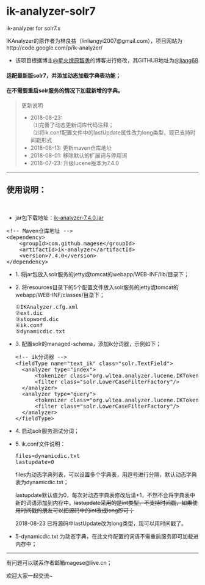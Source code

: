 # ik-analyzer-solr7
ik-analyzer for solr7.x
<p>IKAnalyzer的原作者为林良益（linliangyi2007@gmail.com），项目网站为http://code.google.com/p/ik-analyzer/</p>

* 该项目根据博主[@星火燎原智勇](http://www.cnblogs.com/liang1101/articles/6395016.html)的博客进行修改，其GITHUB地址为[@liang68](https://github.com/liang68)

<h4>适配最新版solr7，并添加动态加载字典表功能；</h4>
<h4>在不需要重启solr服务的情况下加载新增的字典。</h4>

>更新说明
>* 2018-08-23: 
<br>&nbsp;&nbsp;⑴完善了动态更新词库代码注释；
<br>&nbsp;&nbsp;⑵将ik.conf配置文件中的lastUpdate属性改为long类型，现已支持时间戳形式
>* 2018-08-13: 更新maven仓库地址
>* 2018-08-01: 移除默认的扩展词与停用词
>* 2018-07-23: 升级lucene版本为7.4.0

<hr>
<h2>使用说明：</h2><br>

* jar包下载地址：[ik-analyzer-7.4.0.jar](http://central.maven.org/maven2/com/github/magese/ik-analyzer/7.4.0/ik-analyzer-7.4.0.jar)

<pre>
&lt;!-- Maven仓库地址 --&gt;
&lt;dependency&gt;
    &lt;groupId&gt;com.github.magese&lt;/groupId&gt;
    &lt;artifactId&gt;ik-analyzer&lt;/artifactId&gt;
    &lt;version&gt;7.4.0&lt;/version&gt;
&lt;/dependency&gt;
</pre>
<ul>
    <li>
        <p>1. 将jar包放入solr服务的jetty或tomcat的webapp/WEB-INF/lib/目录下；</p>
    </li>
    <li>
        <p>2. 将resources目录下的5个配置文件放入solr服务的jetty或tomcat的webapp/WEB-INF/classes/目录下；</p>
<pre>
①IKAnalyzer.cfg.xml
②ext.dic
③stopword.dic
④ik.conf
⑤dynamicdic.txt
</pre>
    </li>
    <li>
        <p>3. 配置solr的managed-schema，添加ik分词器，示例如下；</p>
<pre>
&lt;!-- ik分词器 --&gt;
&lt;fieldType name="text_ik" class="solr.TextField"&gt;
  &lt;analyzer type="index"&gt;
      &lt;tokenizer class="org.wltea.analyzer.lucene.IKTokenizerFactory" useSmart="false" conf="ik.conf"/&gt;
      &lt;filter class="solr.LowerCaseFilterFactory"/&gt;
  &lt;/analyzer&gt;
  &lt;analyzer type="query"&gt;
      &lt;tokenizer class="org.wltea.analyzer.lucene.IKTokenizerFactory" useSmart="true" conf="ik.conf"/&gt;
      &lt;filter class="solr.LowerCaseFilterFactory"/&gt;
  &lt;/analyzer&gt;
&lt;/fieldType&gt;
</pre>
    </li>
    <li>
        <p>4. 启动solr服务测试分词；</p>
    </li>
    <li>
        <p>5. ik.conf文件说明：</p>
<pre>
files=dynamicdic.txt
lastupdate=0
</pre>
        <p>files为动态字典列表，可以设置多个字典表，用逗号进行分隔，默认动态字典表为dynamicdic.txt；</p>
        <p>lastupdate默认值为0，每次对动态字典表修改后请+1，不然不会将字典表中新的词语添加到内存中。<s>lastupdate采用的是int类型，不支持时间戳，如果使用时间戳的朋友可以把源码中的int改成long即可；</s></p>
        <p>2018-08-23 已将源码中lastUpdate改为long类型，现可以用时间戳了。</p>
    </li>
    <li>
        <p>5-dynamicdic.txt 为动态字典，在此文件配置的词语不需重启服务即可加载进内存中；</p>
    </li>
</ul>
<hr>

<p>有问题可以联系作者邮箱magese@live.cn；</p>
<p>欢迎大家一起交流~</p>
